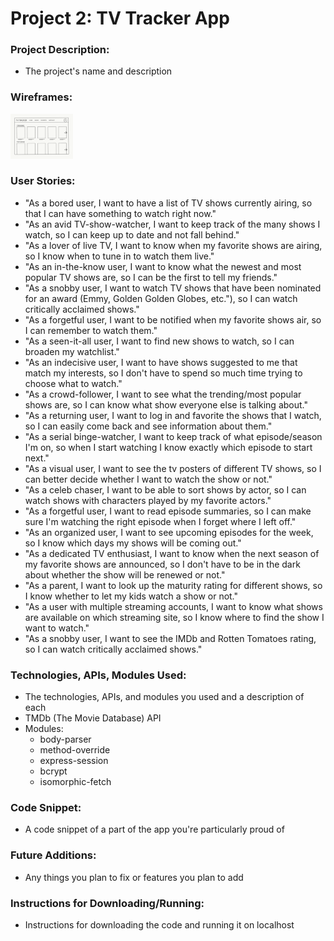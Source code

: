 # Project 2: TV Tracker App

### Project Description:
- The project's name and description

### Wireframes:
<img src="img/wireframes/home.png" width="100">

### User Stories:
- "As a bored user, I want to	have a list of TV shows currently airing, so that I can have something to watch right now."
- "As an avid TV-show-watcher, I want to	keep track of the many shows I watch, so I can keep up to date and not fall behind."
- "As a lover of live TV, I want to	know when my favorite shows are airing, so I know when to tune in to watch them live."
- "As an in-the-know user, I want to know what the newest and most popular TV shows are, so I can be the first to tell my friends."
- "As a snobby user,	I want to watch TV shows that have been nominated for an award (Emmy, Golden Golden Globes, etc."), so I can watch critically acclaimed shows."
- "As a forgetful user, I want to be notified when my favorite shows air, so I can remember to watch them."
- "As a seen-it-all user, I want to find new shows to watch, so I can broaden my watchlist."
- "As an indecisive user, I want to have shows suggested to me that match my interests, so I don't have to spend so much time trying to choose what to watch."
- "As a crowd-follower, I want to see what the trending/most popular shows are, so I can know what show everyone else is talking about."
- "As a returning user, I want to log in and favorite the shows that I watch, so I can easily come back and see information about them."
- "As a serial binge-watcher, I want to keep track of what episode/season I'm on, so when I start watching I know exactly which episode to start next."
- "As a visual user, I want to see the tv posters of different TV shows, so I can better decide whether I want to watch the show or not."
- "As a celeb chaser, I want to be able to sort shows by actor, so I can watch shows with characters played by my favorite actors."
- "As a forgetful user, I want to read episode summaries, so I can make sure I'm watching the right episode when I forget where I left off."
- "As an organized user, I want to see upcoming episodes for the week, so I know which days my shows will be coming out."
- "As a dedicated TV enthusiast, I want to know when the next season of my favorite shows are announced, so I don't have to be in the dark about whether the show will be renewed or not."
- "As a parent, I want to look up the maturity rating for different shows, so I know whether to let my kids watch a show or not."
- "As a user with multiple streaming accounts, I want to know what shows are available on which streaming site, so I know where to find the show I want to watch."
- "As a snobby user, I want to see the IMDb and Rotten Tomatoes rating, so I can watch critically acclaimed shows."

### Technologies, APIs, Modules Used:
- The technologies, APIs, and modules you used and a description of each
- TMDb (The Movie Database) API
- Modules:
  - body-parser
  - method-override
  - express-session
  - bcrypt
  - isomorphic-fetch

### Code Snippet:
- A code snippet of a part of the app you're particularly proud of

### Future Additions:
- Any things you plan to fix or features you plan to add

### Instructions for Downloading/Running:
- Instructions for downloading the code and running it on localhost
